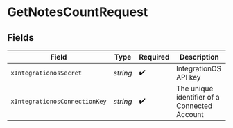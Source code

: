 # GetNotesCountRequest


## Fields

| Field                                        | Type                                         | Required                                     | Description                                  |
| -------------------------------------------- | -------------------------------------------- | -------------------------------------------- | -------------------------------------------- |
| `xIntegrationosSecret`                       | *string*                                     | :heavy_check_mark:                           | IntegrationOS API key                        |
| `xIntegrationosConnectionKey`                | *string*                                     | :heavy_check_mark:                           | The unique identifier of a Connected Account |
